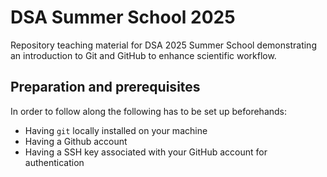 # DSA Summer School 2025

Repository teaching material for DSA 2025 Summer School demonstrating an introduction to Git and GitHub to enhance scientific workflow.

## Preparation and prerequisites

In order to follow along the following has to be set up beforehands:
- Having `git` locally installed on your machine
- Having a Github account
- Having a SSH key associated with your GitHub account for authentication
